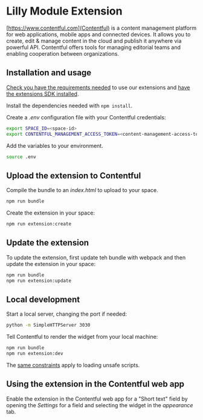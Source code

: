 # Lilly Module Extension

[https://www.contentful.com](Contentful) is a content management platform for web applications, mobile apps and connected devices. It allows you to create, edit & manage content in the cloud and publish it anywhere via powerful API. Contentful offers tools for managing editorial teams and enabling cooperation between organizations.

## Installation and usage

[Check you have the requirements needed](../README.md#extensions-samples) to use our extensions and [have the extensions SDK installed](https://github.com/contentful/ui-extensions-sdk).

Install the dependencies needed with `npm install`.

Create a _.env_ configuration file with your Contentful credentials:

```bash
export SPACE_ID=<space-id>
export CONTENTFUL_MANAGEMENT_ACCESS_TOKEN=<content-management-access-token>
```

Add the variables to your environment.

```bash
source .env
```

## Upload the extension to Contentful

Compile the bundle to an _index.html_ to upload to your space.

```bash
npm run bundle
```

Create the extension in your space:

```bash
npm run extension:create
```

## Update the extension

To update the extension, first update teh bundle with webpack and then update the extension in your space:

```bash
npm run bundle
npm run extension:update
```

## Local development

Start a local server, changing the port if needed:

```bash
python -m SimpleHTTPServer 3030
```

Tell Contentful to render the widget from your local machine:

```bash
npm run bundle
npm run extension:dev
```

The [same constraints](../README.md#debugging-on-your-local-environment) apply to loading unsafe scripts.

## Using the extension in the Contentful web app

Enable the extension in the Contentful web app for a "Short text" field by opening the _Settings_ for a field and selecting the widget in the _appearance_ tab.
